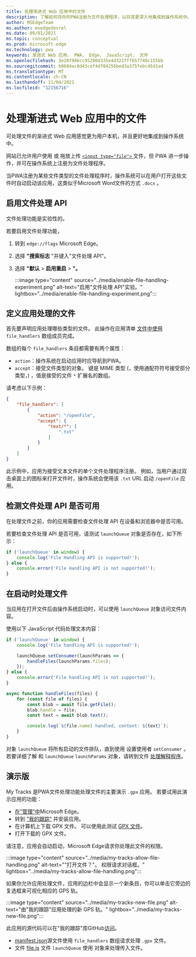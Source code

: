 ```yaml
---
title: 处理渐进式 Web 应用中的文件
description: 了解如何将你的PWA注册为文件处理程序，以将其更深入地集成到操作系统中。
author: MSEdgeTeam
ms.author: msedgedevrel
ms.date: 09/01/2021
ms.topic: conceptual
ms.prod: microsoft-edge
ms.technology: pwa
keywords: 渐进式 Web 应用， PWA， Edge， JavaScript， 文件
ms.openlocfilehash: 3e20f986cc95200d335e4d321fff657748c155bb
ms.sourcegitcommit: b0604ac0d43cef4df04256bed3a375febc45d1a4
ms.translationtype: MT
ms.contentlocale: zh-CN
ms.lasthandoff: 11/04/2021
ms.locfileid: "12156716"
---
```

# <a name="handle-files-in-progressive-web-apps"></a>处理渐进式 Web 应用中的文件

可处理文件的渐进式 Web 应用感觉更为用户本机，并且更好地集成到操作系统中。

网站已允许用户使用 或 拖放上传 [ `<input type="file">` ](https://developer.mozilla.org/docs/Web/API/File/Using_files_from_web_applications)文件，但 PWA 进一步操作，并可在操作系统上注册为文件处理程序。

当PWA注册为某些文件类型的文件处理程序时，操作系统可以在用户打开这些文件时自动启动该应用，这类似于Microsoft Word文件的方式 `.docx` 。


<!-- ====================================================================== -->
## <a name="enable-the-file-handling-api"></a>启用文件处理 API

文件处理功能是实验性的。

若要启用文件处理功能，

1.  转到 `edge://flags` Microsoft Edge。
1.  选择 **"搜索标志** "并键入"文件处理 API"。
1.  选择 **"默认**  >  **启用重启**  >  **"。**

    :::image type="content" source="../media/enable-file-handling-experiment.png" alt-text="启用&quot;文件处理 API&quot;实验。" lightbox="../media/enable-file-handling-experiment.png":::


<!-- ====================================================================== -->
## <a name="define-which-files-your-app-handles"></a>定义应用处理的文件

首先要声明应用处理哪些类型的文件。 此操作在应用清单 [文件中使用](./web-app-manifests.md) `file_handlers` 数组成员完成。

数组的每个 `file_handlers` 条目都需要有两个属性：

*  `action`：操作系统在启动应用时应导航到PWA。
*  `accept`：接受文件类型的对象。 键是 MIME 类型 (，使用通配符符号接受部分类型，) ，值是接受的文件 `*` 扩展名的数组。

请考虑以下示例：

```json
{
    "file_handlers": [
        {
            "action": "/openFile",
            "accept": {
                "text/*": [
                    ".txt"
                ]
            }
        }
    ]
}
```

此示例中，应用为接受文本文件的单个文件处理程序注册。 例如，当用户通过双击桌面上的图标来打开文件时，操作系统会使用该 `.txt` URL 启动 `/openFile` 应用。


<!-- ====================================================================== -->
## <a name="detect-whether-the-file-handling-api-is-available"></a>检测文件处理 API 是否可用

在处理文件之前，你的应用需要检查文件处理 API 在设备和浏览器中是否可用。

若要检查文件处理 API 是否可用，请测试 `launchQueue` 对象是否存在，如下所示：

```javascript
if ('launchQueue' in window) {
    console.log('File Handling API is supported!');
} else {
    console.error('File Handling API is not supported!');
}
```


<!-- ====================================================================== -->
## <a name="handle-files-on-launch"></a>在启动时处理文件

当应用在打开文件后由操作系统启动时，可以使用 `launchQueue` 对象访问文件内容。

使用以下 JavaScript 代码处理文本内容：

```javascript
if ('launchQueue' in window) {
    console.log('File handling API is supported!');

    launchQueue.setConsumer(launchParams => {
        handleFiles(launchParams.files);
    });
} else {
    console.error('File handling API is not supported!');
}

async function handleFiles(files) {
    for (const file of files) {
        const blob = await file.getFile();
        blob.handle = file;
        const text = await blob.text();

        console.log(`${file.name} handled, content: ${text}`);
    }
}
```

对象 `launchQueue` 将所有启动的文件排队，直到使用 设置使用者 `setConsumer` 。 若要详细了解 和 `launchQueue` `launchParams` 对象，请转到文件 [处理解释程序](https://github.com/WICG/file-handling/blob/main/explainer.md#launch)。


<!-- ====================================================================== -->
## <a name="demo"></a>演示版

My Tracks 是PWA文件处理功能处理文件的主要演示 `.gpx` 应用。 若要试用此演示应用的功能：

*  [在"管理"中](#enable-the-file-handling-api)Microsoft Edge。
*  转到 ["我的跟踪"](https://captainbrosset.github.io/mytracks/) 并安装应用。
*  在计算机上下载 GPX 文件。 可以使用此测试 [GPX 文件](https://www.visugpx.com/download.php?id=okB1eM4fzj)。
*  打开下载的 GPX 文件。

请注意，应用会自动启动，Microsoft Edge请求你处理此文件的权限。

:::image type="content" source="../media/my-tracks-allow-file-handling.png" alt-text="&quot;打开文件？&quot;。 权限请求对话框。" lightbox="../media/my-tracks-allow-file-handling.png":::

如果你允许应用处理文件，应用的边栏中会显示一个新条目，你可以单击它旁边的复选框来可视化相应的 GPS 轨。

:::image type="content" source="../media/my-tracks-new-file.png" alt-text="由&quot;我的跟踪&quot;应用处理的新 GPS 轨。" lightbox="../media/my-tracks-new-file.png":::

此应用的源代码可以在"我的跟踪"库GitHub[访问](https://github.com/captainbrosset/mytracks)。

* [manifest.json](https://github.com/captainbrosset/mytracks/blob/main/mytracks/manifest.json)源文件使用 `file_handlers` 数组请求处理 `.gpx` 文件。
* 文件 [file.js](https://github.com/captainbrosset/mytracks/blob/main/src/file.js) 文件 `launchQueue` 使用 对象来处理传入文件。

